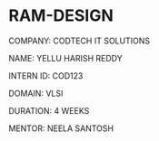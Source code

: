 # RAM-DESIGN
COMPANY: CODTECH IT SOLUTIONS

NAME: YELLU HARISH REDDY

INTERN ID: COD123

DOMAIN: VLSI

DURATION: 4 WEEKS

MENTOR: NEELA SANTOSH
